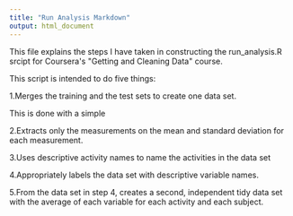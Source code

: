 ```yaml
---
title: "Run Analysis Markdown"
output: html_document
---
```


This file explains the steps I have taken in constructing the run_analysis.R srcipt for Coursera's "Getting and Cleaning Data" course.

This script is intended to do five things:


1.Merges the training and the test sets to create one data set.

This is done with a simple 

2.Extracts only the measurements on the mean and standard deviation for each measurement. 

3.Uses descriptive activity names to name the activities in the data set

4.Appropriately labels the data set with descriptive variable names. 

5.From the data set in step 4, creates a second, independent tidy data set
  with the average of each variable for each activity and each subject.